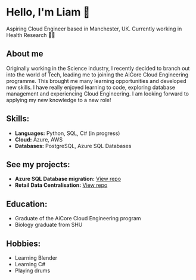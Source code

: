 # Hello, I'm Liam 👋

Aspiring Cloud Engineer based in Manchester, UK. Currently working in Health Research 👨‍🔬

## About me
Originally working in the Science industry, I recently decided to branch out into the world of Tech, leading me to joining the AiCore Cloud Engineering programme. This brought me many learning opportunities and developed new skills. I have really enjoyed learning to code, exploring database management and experiencing Cloud Engineering. I am looking forward to applying my new knowledge to a new role!

## Skills:
- **Languages:** Python, SQL, C# (in progress)
- **Cloud:** Azure, AWS
- **Databases:** PostgreSQL, Azure SQL Databases

## See my projects:
- **Azure SQL Database migration:** [View repo](https://github.com/LHMak/azure-database-migration873)
- **Retail Data Centralisation:** [View repo](https://github.com/LHMak/multinational-retail-data-centralisation75)

## Education:
- Graduate of the AiCore Cloud Engineering program
- Biology graduate from SHU

## Hobbies:
- Learning Blender 
- Learning C#
- Playing drums
